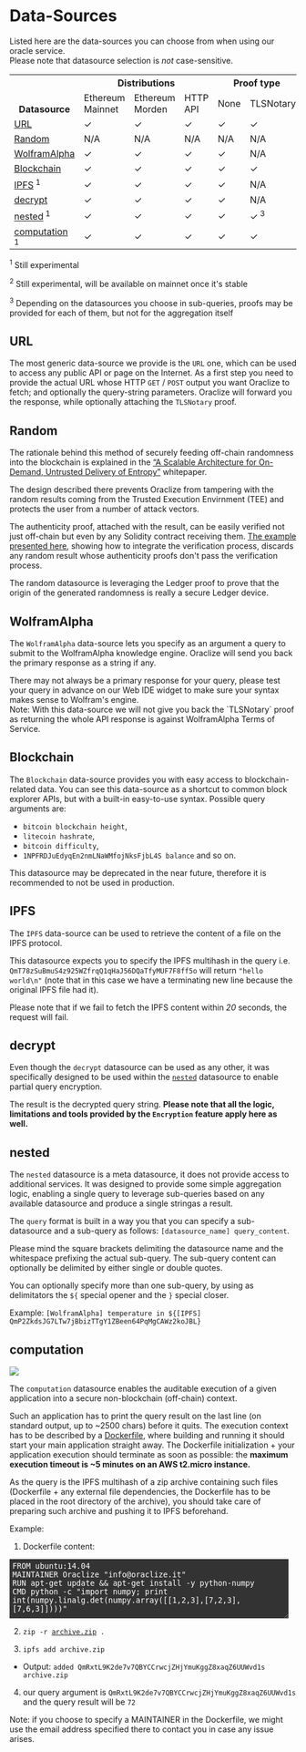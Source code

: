 # Data-Sources

Listed here are the data-sources you can choose from when using our oracle service.<br>Please note that datasource selection is <i>not</i> case-sensitive.

<table>
  <tr>
    <th rowspan="3" style="vertical-align: bottom !important;">Datasource</th>
    <th colspan="3">Distributions</th>
    <th colspan="2" rowspan="2" style="vertical-align: bottom !important;">Proof type</th>
  </tr>
  <tr>
    <td rowspan="2">Ethereum Mainnet<br></td>
    <td rowspan="2">Ethereum Morden</td>
    <td rowspan="2">HTTP API</td>
  </tr>
  <tr>
    <td>None</td>
    <td>TLSNotary</td>
    <td>Android</td>
    <td>Ledger</td>
  </tr>
  <tr>
    <td><a href="#datasources-url">URL</a></td>
    <td>✓</td>
    <td>✓</td>
    <td>✓</td>
    <td>✓</td>
    <td>✓</td>
    <td>✓</td>
    <td>N/A</td>
  </tr>
  <tr>
    <td><a href="#datasources-random">Random</a></td>
    <td>N/A</td>
    <td>N/A</td>
    <td>N/A</td>
    <td>N/A</td>
    <td>N/A</td>
    <td>N/A</td>
    <td>✓</td>
  </tr>
  <tr>
    <td><a href="#datasources-wolframalpha">WolframAlpha</a></td>
    <td>✓</td>
    <td>✓</td>
    <td>✓</td>
    <td>✓</td>
    <td>N/A</td>
    <td>N/A</td>
    <td>N/A</td>
  </tr>
  <tr>
    <td><a href="#datasources-blockchain">Blockchain</a></td>
    <td>✓</td>
    <td>✓</td>
    <td>✓</td>
    <td>✓</td>
    <td>✓</td>
    <td>N/A</td>
    <td>N/A</td>
  </tr>
  <tr>
    <td><a href="#datasources-ipfs">IPFS</a><sup> 1</sup></td>
    <td>✓</td>
    <td>✓</td>
    <td>✓</td>
    <td>✓</td>
    <td>N/A</td>
    <td>N/A</td>
    <td>N/A</td>
  </tr>
  <tr>
    <td><a href="#datasources-decrypt">decrypt</a></td>
    <td>✓</td>
    <td>✓</td>
    <td>✓</td>
    <td>✓</td>
    <td>N/A</td>
    <td>N/A</td>
    <td>N/A</td>
  </tr>
  <tr>
    <td><a href="#datasources-nested">nested</a><sup> 1</sup></td>
    <td>✓</td>
    <td>✓</td>
    <td>✓</td>
    <td>✓</td>
    <td>✓<sup> 3</sup></td>
    <td>✓</td>
    <td>✓</td>
  </tr>
  <tr>
    <td><a href="#datasources-computation">computation</a><sup> 1</sup></td>
    <td>✓</td>
    <td>✓</td>
    <td>✓</td>
    <td>✓</td>
    <td>✓</td>
    <td>N/A</td>
    <td>N/A</td>
  </tr>
</table>

<sup> 1</sup> Still experimental

<sup> 2</sup> Still experimental, will be available on mainnet once it's stable

<sup> 3</sup> Depending on the datasources you choose in sub-queries, proofs may be provided for each of them, but not for the aggregation itself

## URL

The most generic data-source we provide is the `URL` one, which can be used to access any public API or page on the Internet.
As a first step you need to provide the actual URL whose HTTP `GET` / `POST` output you want Oraclize to fetch; and optionally the query-string parameters. Oraclize will forward you the response, while optionally attaching the ``TLSNotary`` proof.

## Random

The rationale behind this method of securely feeding off-chain randomness into the blockchain is explained in the <a target="_blank" href="http://www.oraclize.it/papers/random_datasource-rev1.pdf">“A Scalable Architecture for On-Demand, Untrusted Delivery of Entropy”</a> whitepaper.

The design described there prevents Oraclize from tampering with the random results coming from the Trusted Execution Envirnment (TEE) and protects the user from a number of attack vectors.

The authenticity proof, attached with the result, can be easily verified not just off-chain but even by any Solidity contract receiving them. <a href="https://github.com/oraclize/ethereum-examples/tree/master/solidity/random-datasource" target="_blank">The example presented here</a>, showing how to integrate the verification process, discards any random result whose authenticity proofs don't pass the verification process.

The random datasource is leveraging the Ledger proof to prove that the origin of the generated randomness is really a secure Ledger device.


## WolframAlpha

The `WolframAlpha` data-source lets you specify as an argument a query to submit to the WolframAlpha knowledge engine. Oraclize will send you back the primary response as a string if any.

<aside class="notice">
There may not always be a primary response for your query, please test your query in advance on our Web IDE widget to make sure your syntax makes sense to Wolfram's engine.
</aside>
<aside class="notice">
Note:
With this data-source we will not give you back the `TLSNotary` proof as returning the whole API response is against WolframAlpha Terms of Service.
</aside>


## Blockchain

The `Blockchain` data-source provides you with easy access to blockchain-related data. You can see this data-source as a shortcut to common block explorer APIs, but with a built-in easy-to-use syntax.
Possible query arguments are:

* `bitcoin blockchain height`,
* `litecoin hashrate`,
* `bitcoin difficulty`, 
* `1NPFRDJuEdyqEn2nmLNaWMfojNksFjbL4S balance` 
and so on.
<aside class="warning">
This datasource may be deprecated in the near future, therefore it is recommended to not be used in production. 
</aside>

## IPFS

The `IPFS` data-source can be used to retrieve the content of a file on the IPFS protocol.

This datasource expects you to specify the IPFS multihash in the query i.e. `QmT78zSuBmuS4z925WZfrqQ1qHaJ56DQaTfyMUF7F8ff5o` will return `"hello world\n"` (note that in this case we have a terminating new line because the original IPFS file had it).

Please note that if we fail to fetch the IPFS content within <i>20</i> seconds, the request will fail.

## decrypt

Even though the `decrypt` datasource can be used as any other, it was specifically designed to be used within the <a href="#datasources-nested">`nested`</a> datasource to enable partial query encryption.


The result is the decrypted query string. **Please note that all the logic, limitations and tools provided by the `Encryption` feature apply here as well.**

## nested
The `nested` datasource is a meta datasource, it does not provide access to additional services. It was designed to provide some simple aggregation logic, enabling a single query to leverage sub-queries based on any available datasource and produce a single stringas a result.


The `query` format is built in a way you that you can specify a sub-datasource and a sub-query as follows: `[datasource_name] query_content`.

Please mind the square brackets delimiting the datasource name and the whitespace prefixing the actual sub-query. The sub-query content can optionally be delimited by either single or double quotes.


You can optionally specify more than one sub-query, by using as delimitators the `${` special opener and the `}` special closer.

Example: `[WolframAlpha] temperature in ${[IPFS] QmP2ZkdsJG7LTw7jBbizTTgY1ZBeen64PqMgCAWz2koJBL}`

## computation

![](http://i.imgur.com/BPneTYH.png)

The `computation` datasource enables the auditable execution of a given application into a secure non-blockchain (off-chain) context.


Such an application has to print the query result on the last line (on standard output, up to ~2500 chars) before it quits. The execution context has to be described by a <a href="https://docs.docker.com/engine/reference/builder/" target="_blank">Dockerfile</a>, where building and running it should start your main application straight away. The Dockerfile initialization + your application execution should terminate as soon as possible: the **maximum execution timeout is ~5 minutes on an AWS t2.micro instance.**


As the query is the IPFS multihash of a zip archive containing such files (Dockerfile + any external file dependencies, the Dockerfile has to be placed in the root directory of the archive), you should take care of preparing such archive and pushing it to IPFS beforehand.


Example:

1. Dockerfile content:

<textarea disabled style="padding:5px;width:490px;height:104px;background-color: #333;color:#FFF;border:none;">
FROM ubuntu:14.04
MAINTAINER Oraclize "info@oraclize.it"
RUN apt-get update && apt-get install -y python-numpy
CMD python -c "import numpy; print int(numpy.linalg.det(numpy.array([[1,2,3],[7,2,3],[7,6,3]])))"</textarea>

2. `zip -r `<a href="http://ipfs.io/ipfs/QmRxtL9K2de7v7QBYCCrwcjZHjYmuKggZ8xaqZ6UUWvd1s" target="_blank">`archive.zip`</a>` .`

3. `ipfs add archive.zip`
 * Output: `added QmRxtL9K2de7v7QBYCCrwcjZHjYmuKggZ8xaqZ6UUWvd1s archive.zip`

4. our query argument is `QmRxtL9K2de7v7QBYCCrwcjZHjYmuKggZ8xaqZ6UUWvd1s` and the query result will be `72`

<aside class="notice">
Note: if you choose to specify a MAINTAINER in the Dockerfile, we might use the email address specified there to contact you in case any issue arises.
</aside>
